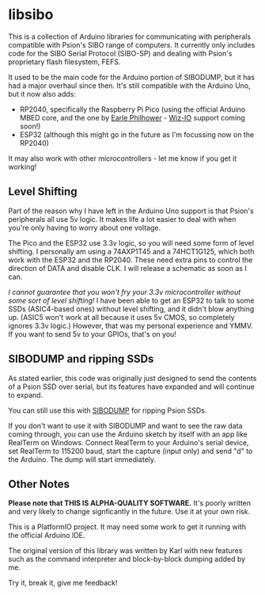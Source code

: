 # libsibo

This is a collection of Arduino libraries for communicating with peripherals compatible with Psion's SIBO range of computers. It currently only includes code for the SIBO Serial Protocol (SIBO-SP) and dealing with Psion's proprietary flash filesystem, FEFS.

It used to be the main code for the Arduino portion of SIBODUMP, but it has had a major overhaul since then. It's still compatible with the Arduino Uno, but it now also adds:

* RP2040, specifically the Raspberry Pi Pico (using the official Arduino MBED core, and the one by [Earle Philhower](https://github.com/earlephilhower/arduino-pico) - [Wiz-IO](https://github.com/Wiz-IO/wizio-pico) support coming soon!)
* ESP32 (although this might go in the future as I'm focussing now on the RP2040)

It may also work with other microcontrollers - let me know if you get it working!

## Level Shifting

Part of the reason why I have left in the Arduino Uno support is that Psion's peripherals all use 5v logic. It makes life a lot easier to deal with when you're only having to worry about one voltage.

The Pico and the ESP32 use 3.3v logic, so you will need some form of level shifting. I personally am using a 74AXP1T45 and a 74HCT1G125, which both work with the ESP32 and the RP2040. These need extra pins to control the direction of DATA and disable CLK. I will release a schematic as soon as I can.

*I cannot guarantee that you won't fry your 3.3v microcontroller without some sort of level shifting!* I have been able to get an ESP32 to talk to some SSDs (ASIC4-based ones) without level shifting, and it didn't blow anything up. (ASIC5 won't work at all because it uses 5v CMOS, so completely ignores 3.3v logic.) However, that was my personal experience and YMMV. If you want to send 5v to your GPIOs, that's on you!

## SIBODUMP and ripping SSDs

As stated earlier, this code was originally just designed to send the contents of a Psion SSD over serial, but its features have expanded and will continue to expand.

You can still use this with [SIBODUMP](https://github.com/PocketNerdIO/sibo-ssd-dump) for ripping Psion SSDs.

If you don't want to use it with SIBODUMP and want to see the raw data coming through, you can use the Arduino sketch by itself with an app like RealTerm on Windows. Connect RealTerm to your Arduino's serial device, set RealTerm to 115200 baud, start the capture (input only) and send "d" to the Arduino. The dump will start immediately.

## Other Notes

**Please note that THIS IS ALPHA-QUALITY SOFTWARE.** It's poorly written and very likely to change signficantly in the future. Use it at your own risk.

This is a PlatformIO project. It may need some work to get it running with the official Arduino IDE.

The original version of this library was written by Karl with new features such as the command interpreter and block-by-block dumping added by me.

Try it, break it, give me feedback!
